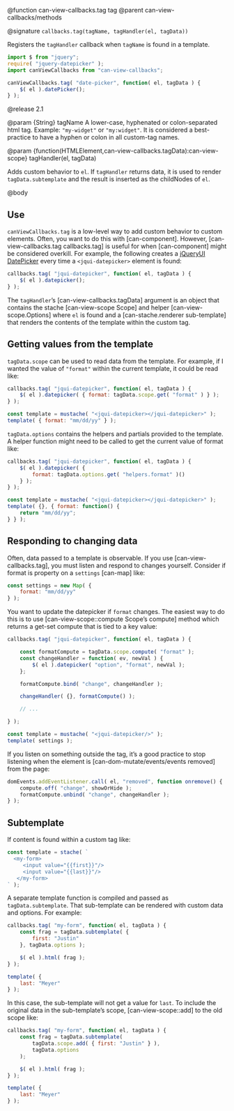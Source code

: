 @function can-view-callbacks.tag tag
@parent can-view-callbacks/methods

@signature `callbacks.tag(tagName, tagHandler(el, tagData))`

Registers the `tagHandler` callback when `tagName` is found
in a template.

```js
import $ from "jquery";
require( "jquery-datepicker" );
import canViewCallbacks from "can-view-callbacks";

canViewCallbacks.tag( "date-picker", function( el, tagData ) {
	$( el ).datePicker();
} );
```

@release 2.1

@param {String} tagName A lower-case, hyphenated or colon-separated html
tag. Example: `"my-widget"` or `"my:widget"`.  It is considered a best-practice to
have a hyphen or colon in all custom-tag names.

@param {function(HTMLElement,can-view-callbacks.tagData):can-view-scope} tagHandler(el, tagData)

Adds custom behavior to `el`.  If `tagHandler` returns data, it is used to
render `tagData.subtemplate` and the result is inserted as the childNodes of `el`.

@body

## Use

`canViewCallbacks.tag` is a low-level way to add custom behavior to custom elements. Often, you
want to do this with [can-component]. However, [can-view-callbacks.tag callbacks.tag] is
useful for when [can-component] might be considered overkill.  For example, the
following creates a [jQueryUI DatePicker](https://api.jqueryui.com/datepicker/) every time a
`<jqui-datepicker>` element is found:

```js
callbacks.tag( "jqui-datepicker", function( el, tagData ) {
	$( el ).datepicker();
} );
```

The `tagHandler`’s [can-view-callbacks.tagData] argument is an object
that contains the stache [can-view-scope Scope] and helper [can-view-scope.Options]
where `el` is found and a [can-stache.renderer sub-template] that renders the contents of the
template within the custom tag.

## Getting values from the template

`tagData.scope` can be used to read data from the template.  For example, if I wanted
the value of `"format"` within the current template, it could be read like:

```js
callbacks.tag( "jqui-datepicker", function( el, tagData ) {
	$( el ).datepicker( { format: tagData.scope.get( "format" ) } );
} );

const template = mustache( "<jqui-datepicker></jqui-datepicker>" );
template( { format: "mm/dd/yy" } );
```

`tagData.options` contains the helpers and partials provided
to the template.  A helper function might need to be called to get the current value of format like:

```js
callbacks.tag( "jqui-datepicker", function( el, tagData ) {
	$( el ).datepicker( {
		format: tagData.options.get( "helpers.format" )()
	} );
} );

const template = mustache( "<jqui-datepicker></jqui-datepicker>" );
template( {}, { format: function() {
	return "mm/dd/yy";
} } );
```

## Responding to changing data

Often, data passed to a template is observable.  If you use [can-view-callbacks.tag], you must
listen and respond to changes yourself.  Consider if format is property on a
`settings` [can-map] like:

```js
const settings = new Map( {
	format: "mm/dd/yy"
} );
```

You want to update the datepicker if `format` changes.  The easiest way to do this
is to use [can-view-scope::compute Scope’s compute] method which returns a get-set
compute that is tied to a key value:

```js
callbacks.tag( "jqui-datepicker", function( el, tagData ) {

	const formatCompute = tagData.scope.compute( "format" );
	const changeHandler = function( ev, newVal ) {
		$( el ).datepicker( "option", "format", newVal );
	};

	formatCompute.bind( "change", changeHandler );

	changeHandler( {}, formatCompute() );

	// ...

} );

const template = mustache( "<jqui-datepicker/>" );
template( settings );
```

If you listen on something outside the tag, it’s a good practice to stop listening
when the element is [can-dom-mutate/events/events removed] from the page:

```js
domEvents.addEventListener.call( el, "removed", function onremove() {
	compute.off( "change", showOrHide );
	formatCompute.unbind( "change", changeHandler );
} );
```

## Subtemplate

If content is found within a custom tag like:

```js
const template = stache( `
  <my-form>
     <input value="{{first}}"/>
     <input value="{{last}}"/>
   </my-form>
` );
```

A separate template function is compiled and passed
as `tagData.subtemplate`.  That sub-template can
be rendered with custom data and options. For example:

```js
callbacks.tag( "my-form", function( el, tagData ) {
	const frag = tagData.subtemplate( {
		first: "Justin"
	}, tagData.options );

	$( el ).html( frag );
} );

template( {
	last: "Meyer"
} );
```

In this case, the sub-template will not get a value for `last`.  To
include the original data in the sub-template’s scope, [can-view-scope::add] to
the old scope like:

```js
callbacks.tag( "my-form", function( el, tagData ) {
	const frag = tagData.subtemplate(
		tagData.scope.add( { first: "Justin" } ),
		tagData.options
	);

	$( el ).html( frag );
} );

template( {
	last: "Meyer"
} );
```
